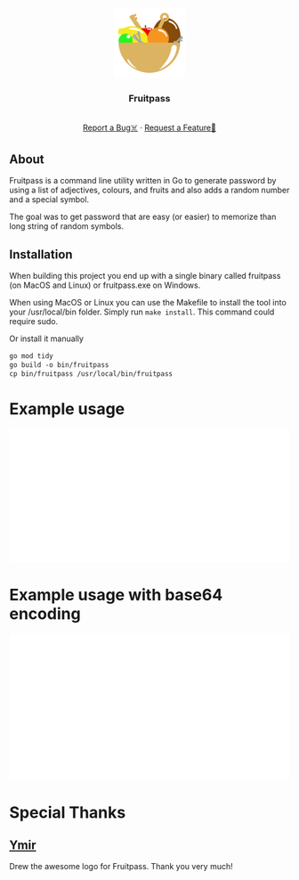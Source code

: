 <div id="top"></div>

<br />
<div align="center">
  <a href="https://github.com/Skryvvara/fruitpass">
      <img src=".github/assets/fruitpass.png" width=128 height=128 alt="Logo">
  </a>

  <h3 align="center">Fruitpass</h3>

 <p align="center">
    <br />
    <a href="https://github.com/Skryvvara/fruitpass">Report a Bug☠️</a>
    ·
    <a href="https://github.com/Skryvvara/fruitpass">Request a Feature📝</a>
  </p>
</div>

## About

Fruitpass is a command line utility written in Go to generate password by using a list of adjectives, colours, and fruits and also adds a random number and a special symbol.

The goal was to get password that are easy (or easier) to memorize than long string of random symbols.

## Installation

When building this project you end up with a single binary called fruitpass (on MacOS and Linux) or fruitpass.exe on Windows.

When using MacOS or Linux you can use the Makefile to install the tool into your /usr/local/bin folder. Simply run `make install`. This command could require sudo.

Or install it manually

```
go mod tidy
go build -o bin/fruitpass
cp bin/fruitpass /usr/local/bin/fruitpass
```

# Example usage

<img src=".github/assets/basic-usage.svg" />

# Example usage with base64 encoding

<img src=".github/assets/usage-encode.svg" />

# Special Thanks

## [Ymir](https://twitter.com/ymirbirb)

Drew the awesome logo for Fruitpass. Thank you very much!
